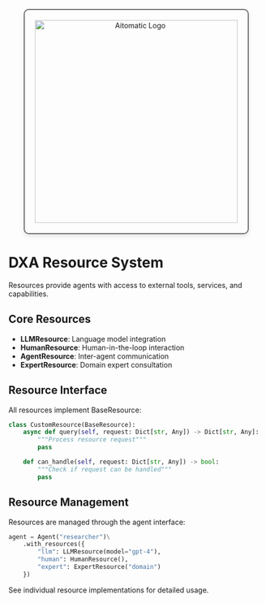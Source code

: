 <!-- markdownlint-disable MD041 -->
<!-- markdownlint-disable MD033 -->
<p align="center">
  <img src="https://cdn.prod.website-files.com/62a10970901ba826988ed5aa/62d942adcae82825089dabdb_aitomatic-logo-black.png" alt="Aitomatic Logo" width="400" style="border: 2px solid #666; border-radius: 10px; padding: 20px; box-shadow: 0 4px 8px rgba(0,0,0,0.1);"/>
</p>

# DXA Resource System

Resources provide agents with access to external tools, services, and capabilities.

## Core Resources

- **LLMResource**: Language model integration
- **HumanResource**: Human-in-the-loop interaction
- **AgentResource**: Inter-agent communication
- **ExpertResource**: Domain expert consultation

## Resource Interface

All resources implement BaseResource:

```python
class CustomResource(BaseResource):
    async def query(self, request: Dict[str, Any]) -> Dict[str, Any]:
        """Process resource request"""
        pass

    def can_handle(self, request: Dict[str, Any]) -> bool:
        """Check if request can be handled"""
        pass
```

## Resource Management

Resources are managed through the agent interface:

```python
agent = Agent("researcher")\
    .with_resources({
        "llm": LLMResource(model="gpt-4"),
        "human": HumanResource(),
        "expert": ExpertResource("domain")
    })
```

See individual resource implementations for detailed usage. 